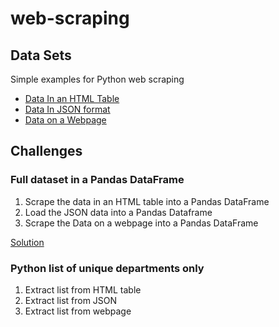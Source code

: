 # web-scraping

## Data Sets

Simple examples for Python web scraping

- [Data In an HTML Table](emptable.md)
- [Data In JSON format](empjson.json)
- [Data on a Webpage](empweb.md)

## Challenges

### Full dataset in a Pandas DataFrame
1. Scrape the data in an HTML table into a Pandas DataFrame
1. Load the JSON data into a Pandas Dataframe
1. Scrape the Data on a webpage into a Pandas DataFrame

[Solution](Solution.ipynb)

### Python list of unique departments only

1. Extract list from HTML table
1. Extract list from JSON
1. Extract list from webpage
